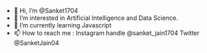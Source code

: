 - 👋 Hi, I’m @Sanket1704
- 👀 I’m interested in Artificial Intelligence and Data Science.
- 🌱 I’m currently learning Javascript
- 📫 How to reach me : Instagram handle @sanket_jain1704
                        Twitter @SanketJain04

<!---
Sanket1704/Sanket1704 is a ✨ special ✨ repository because its `README.md` (this file) appears on your GitHub profile.
You can click the Preview link to take a look at your changes.
--->
